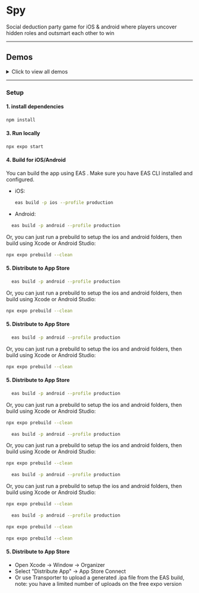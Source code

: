 # Spy

Social deduction party game for iOS & android where players uncover hidden roles and outsmart each other to win

---

## Demos
<details>
  <summary>Click to view all demos</summary>

  ### Video Demo
  [Watch Demo Video](https://github.com/user-attachments/assets/d2c65a0c-1ff4-40a8-90b1-daa892283868)

  ### Screenshots
  <details>
    <summary>iPad Screenshots</summary>
    <img src="assets/demos/ipad/demo1.png" width="300" />
    <img src="assets/demos/ipad/demo2.png" width="300" />
    <img src="assets/demos/ipad/demo3.png" width="300" />
    <img src="assets/demos/ipad/demo4.png" width="300" />
    <img src="assets/demos/ipad/demo5.png" width="300" />
    <img src="assets/demos/ipad/demo6.png" width="300" />
    <img src="assets/demos/ipad/demo7.png" width="300" />
    <img src="assets/demos/ipad/demo8.png" width="300" />
    <img src="assets/demos/ipad/demo9.png" width="300" />
    <img src="assets/demos/ipad/demo10.png" width="300" />
  </details>

  <details>
    <summary>Other Screenshots</summary>
    <img src="assets/demos/demo1.png" width="300" />
    <img src="assets/demos/demo2.png" width="300" />
    <img src="assets/demos/demo3.png" width="300" />
    <img src="assets/demos/demo4.png" width="300" />
    <img src="assets/demos/demo5.png" width="300" />
    <img src="assets/demos/demo6.png" width="300" />
    <img src="assets/demos/demo7.png" width="300" />
    <img src="assets/demos/demo8.png" width="300" />
    <img src="assets/demos/demo9.png" width="300" />
    <img src="assets/demos/demo10.png" width="300" />
  </details>
</details>

---
### Setup

#### 1. install dependencies
```bash
npm install 
```

#### 3. Run locally 
```bash
npx expo start
```

#### 4. Build for iOS/Android

You can build the app using EAS . Make sure you have EAS CLI installed and configured.

- iOS:

  ```bash
  eas build -p ios --profile production
  ```
- Android:

```bash
  eas build -p android --profile production
  ```
Or, you can just run a prebuild to setup the ios and android folders, then build using Xcode or Android Studio:

```bash
npx expo prebuild --clean
```

#### 5. Distribute to App Store
```bash
  eas build -p android --profile production
  ```
Or, you can just run a prebuild to setup the ios and android folders, then build using Xcode or Android Studio:

```bash
npx expo prebuild --clean
```

#### 5. Distribute to App Store
```bash
  eas build -p android --profile production
  ```
Or, you can just run a prebuild to setup the ios and android folders, then build using Xcode or Android Studio:

```bash
npx expo prebuild --clean
```

#### 5. Distribute to App Store
```bash
  eas build -p android --profile production
  ```
Or, you can just run a prebuild to setup the ios and android folders, then build using Xcode or Android Studio:
```bash
npx expo prebuild --clean
```
```bash
  eas build -p android --profile production
  ```
Or, you can just run a prebuild to setup the ios and android folders, then build using Xcode or Android Studio:

```bash
npx expo prebuild --clean
```

```bash
  eas build -p android --profile production
  ```
Or, you can just run a prebuild to setup the ios and android folders, then build using Xcode or Android Studio:

```bash
npx expo prebuild --clean
```

```bash
  eas build -p android --profile production
  ```
```bash
npx expo prebuild --clean
```
```bash
npx expo prebuild --clean
```

#### 5. Distribute to App Store

- Open Xcode → Window → Organizer
- Select "Distribute App" → App Store Connect
- Or use Transporter to upload a generated .ipa file from the EAS build, note: you have a limited number of uploads on the free expo version
